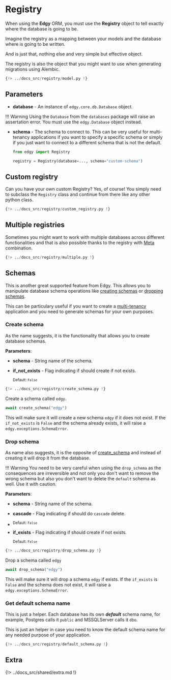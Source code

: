 # Registry

When using the **Edgy** ORM, you must use the **Registry** object to tell exactly where the
database is going to be.

Imagine the registry as a mapping between your models and the database where is going to be written.

And is just that, nothing else and very simple but effective object.

The registry is also the object that you might want to use when generating migrations using
Alembic.

```python hl_lines="19"
{!> ../docs_src/registry/model.py !}
```

## Parameters

* **database** - An instance of `edgy.core.db.Database` object.

!!! Warning
    Using the `Database` from the `databases` package will raise an assertation error. You must
    use the `edgy.Database` object instead.

* **schema** - The schema to connect to. This can be very useful for multi-tenancy applications if
you want to specify a specific schema or simply if you just want to connect to a different schema
that is not the default.

    ```python
    from edgy import Registry

    registry = Registry(database=..., schema="custom-schema")
    ```

## Custom registry

Can you have your own custom Registry? Yes, of course! You simply need to subclass the `Registry`
class and continue from there like any other python class.

```python hl_lines="15 29"
{!> ../docs_src/registry/custom_registry.py !}
```

## Multiple registries

Sometimes you might want to work with multiple databases across different functionalities and
that is also possible thanks to the registry with [Meta](./models.md#the-meta-class) combination.

```python hl_lines="26 33"
{!> ../docs_src/registry/multiple.py !}
```

## Schemas

This is another great supported feature from Edgy. This allows you to manipulate database schema
operations like [creating schemas](#create-schema) or [dropping schemas](#drop-schema).

This can be particulary useful if you want to create a [multi-tenancy](./tenancy/edgy.md) application
and you need to generate schemas for your own purposes.

### Create schema

As the name suggests, it is the functionality that allows you to create database schemas.

**Parameters**:

* **schema** - String name of the schema.
* **if_not_exists** - Flag indicating if should create if not exists.

    <sup>Default: `False`</sup>

```python hl_lines="11"
{!> ../docs_src/registry/create_schema.py !}
```

Create a schema called `edgy`.

```python
await create_schema("edgy")
```

This will make sure it will create a new schema `edgy` if it does not exist. If the `if_not_exists`
is `False` and the schema already exists, it will raise a `edgy.exceptions.SchemaError`.

### Drop schema

As name also suggests, it is the opposite of [create_schema](#create-schema) and instead of creating
it will drop it from the database.

!!! Warning
    You need to be very careful when using the `drop_schema` as the consequences are irreversible
    and not only you don't want to remove the wrong schema but also you don't want to delete the
    `default` schema as well. Use it with caution.

**Parameters**:

* **schema** - String name of the schema.
* **cascade** - Flag indicating if should do `cascade` delete.
*
    <sup>Default: `False`</sup>

* **if_exists** - Flag indicating if should create if not exists.

    <sup>Default: `False`</sup>

```python hl_lines="11"
{!> ../docs_src/registry/drop_schema.py !}
```

Drop a schema called `edgy`

```python
await drop_schema("edgy")
```

This will make sure it will drop a schema `edgy` if exists. If the `if_exists`
is `False` and the schema does not exist, it will raise a `edgy.exceptions.SchemaError`.

### Get default schema name

This is just a helper. Each database has its own ***default*** schema name, for example,
Postgres calls it `public` and MSSQLServer calls it `dbo`.

This is just an helper in case you need to know the default schema name for any needed purpose of
your application.

```python hl_lines="11"
{!> ../docs_src/registry/default_schema.py !}
```

## Extra

{!> ../docs_src/shared/extra.md !}
